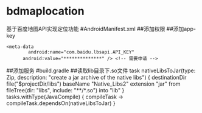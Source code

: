# bdmaplocation
基于百度地图API实现定位功能
#AndroidManifest.xml
##添加权限
		<!-- 这个权限用于进行网络定位-->
    <uses-permission android:name="android.permission.ACCESS_COARSE_LOCATION"/>
    <!-- 这个权限用于访问GPS定位-->
    <uses-permission android:name="android.permission.ACCESS_FINE_LOCATION"/>
    <!-- 用于访问wifi网络信息，wifi信息会用于进行网络定位-->
    <uses-permission android:name="android.permission.ACCESS_WIFI_STATE"/>
    <!-- 获取运营商信息，用于支持提供运营商信息相关的接口-->
    <uses-permission android:name="android.permission.ACCESS_NETWORK_STATE"/>
    <!-- 这个权限用于获取wifi的获取权限，wifi信息会用来进行网络定位-->
    <uses-permission android:name="android.permission.CHANGE_WIFI_STATE"/>
    <!-- 用于读取手机当前的状态-->
    <uses-permission android:name="android.permission.READ_PHONE_STATE"/>
    <!-- 写入扩展存储，向扩展卡写入数据，用于写入离线定位数据-->
    <uses-permission android:name="android.permission.WRITE_EXTERNAL_STORAGE"/>
    <!-- 访问网络，网络定位需要上网-->
    <uses-permission android:name="android.permission.INTERNET" />
    <!-- SD卡读取权限，用户写入离线定位数据-->
    <uses-permission android:name="android.permission.MOUNT_UNMOUNT_FILESYSTEMS"/>
##添加app-key
<!-- meta-data需要写在application中 -->
    <meta-data
       		android:name="com.baidu.lbsapi.API_KEY"
          android:value="**************" /> <!-- 需要申请 -->
##添加服务
<service
     android:name="com.baidu.location.f"
     android:enabled="true"
     android:process=":remote" >
         <intent-filter>
             <action android:name="com.baidu.location.service_v2.2" />
         </intent-filter>
</service>
#build.gradle
##读取lib目录下.so文件
    task nativeLibsToJar(type: Zip, description: "create a jar archive of the native libs") {
        destinationDir file("$projectDir/libs")
        baseName "Native_Libs2"
        extension "jar"
        from fileTree(dir: "libs", include: "**/*.so")
        into "lib"
    }
    tasks.withType(JavaCompile) {
        compileTask -> compileTask.dependsOn(nativeLibsToJar)
    }
		
